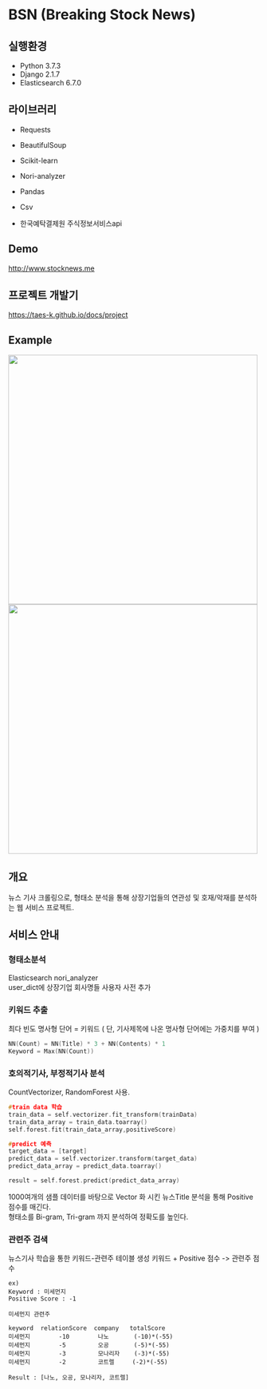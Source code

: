 # BSN (Breaking Stock News)

## 실행환경
- Python 3.7.3
- Django 2.1.7
- Elasticsearch 6.7.0

## 라이브러리
- Requests
- BeautifulSoup
- Scikit-learn
- Nori-analyzer
- Pandas
- Csv

- 한국예탁결제원 주식정보서비스api

## Demo
<http://www.stocknews.me>  
  
## 프로젝트 개발기  
<https://taes-k.github.io/docs/project>  
  
## Example

<div>
<img width="500" src="https://github.com/taes-k/stock_analysis/raw/master/example_1.png">
<img width="500" src="https://github.com/taes-k/stock_analysis/raw/master/example_2.png">
</div>

## 개요
뉴스 기사 크롤링으로, 형태소 분석을 통해 상장기업들의 연관성 및 호재/악재를 분석하는 웹 서비스 프로젝트.

## 서비스 안내
### 형태소분석
Elasticsearch nori_analyzer  
user_dict에 상장기업 회사명들 사용자 사전 추가

###  키워드 추출
최다 빈도 명사형 단어 = 키워드 ( 단, 기사제목에 나온 명사형 단어에는 가중치를 부여 )
```c
NN(Count) = NN(Title) * 3 + NN(Contents) * 1
Keyword = Max(NN(Count))
```
### 호의적기사, 부정적기사 분석
CountVectorizer, RandomForest 사용.  
```c
#train data 학습
train_data = self.vectorizer.fit_transform(trainData)
train_data_array = train_data.toarray()
self.forest.fit(train_data_array,positiveScore)

#predict 예측
target_data = [target]
predict_data = self.vectorizer.transform(target_data)
predict_data_array = predict_data.toarray()

result = self.forest.predict(predict_data_array)
```
1000여개의 샘플 데이터를 바탕으로 Vector 화 시킨 뉴스Title 분석을 통해 Positive 점수를 매긴다.  
형태소를 Bi-gram, Tri-gram 까지 분석하여 정확도를 높인다.

### 관련주 검색
뉴스기사 학습을 통한 키워드-관련주 테이블 생성 
키워드 + Positive 점수 -> 관련주 점수

```
ex) 
Keyword : 미세먼지
Positive Score : -1

미세먼지 관련주

keyword  relationScore  company   totalScore
미세먼지        -10        나노       (-10)*(-55)
미세먼지        -5         오공       (-5)*(-55)
미세먼지        -3         모나리자    (-3)*(-55)
미세먼지        -2         코트렐     (-2)*(-55)

Result : [나노, 오공, 모나리자, 코트렐]
```

